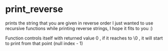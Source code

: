 # print_reverse
prints the string that you are given in reverse order
I just wanted to use recursive functions while printing reverse strings, I hope it fits to you :)

Function controls itself with returned value 0 , if it reaches to \0 , it will start to print from that point (null index - 1)
